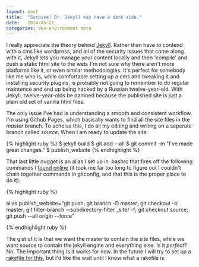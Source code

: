 ```yaml
---
layout: post
title:  "Surpise! Dr. Jekyll may have a dark side."
date:   2014-05-22
categories: dev-environment meta
---
```


I really appreciate the theory behind [Jekyll][jekyll]. Rather than have to contend with a cms like wordpress, and all of the security issues that come along with it, Jekyll lets you manage your content locally and then 'compile' and push a static html site to the web. I'm not sure why there aren't more platforms like it, or even similar methodologies. It's perfect for somebody like me who is, while comfortable setting up a cms and tweaking it and installing security plugins, is probably not going to remember to do regular maintence and end up being hacked by a Russian twelve-year-old. With Jekyll, twelve-year-olds be damned because the published site is just a plain old set of vanilla html files.

<!-- more -->

The only issue I've had is understanding a smooth and consistent workflow. I'm using Github Pages, which basically wants to find all the site files in the *master* branch. To acheive this, I do all my editing and writing on a seperate branch called *source*. When I am ready to update the site:

{% highlight ruby %}
$ jekyll build
$ git add --all
$ git commit -m "I've made great changes."
$ publish_website
{% endhighlight %}

That last little nugget is an alias I set up in .bashrc that fires off the following commands I [found online][deploy_steps] (it took me far too long to figure out I couldn't chain together commands in gitconfig, and that this is the proper place to do it):

{% highlight ruby %}

alias publish_website="git push; git branch -D master; git checkout -b master; git filter-branch --subdirectory-filter _site/ -f; git checkout source; git push --all origin --force"

{% endhighlight ruby %}

The gist of it is that we want the master to contain the site files, while we want source to contain the jekyll engine and everything else. Is it *perfect*? No. The important thing is it works for now. In the future I will try to set up a [rakefile for this][rakefile], but I'd like the wait until I know what a rakefile is.


[jekyll]:    http://jekyllrb.com
[deploy_steps]: http://davidensinger.com/2013/04/deploying-jekyll-to-github-pages/
[rakefile]: http://davidensinger.com/2013/07/automating-jekyll-deployment-to-github-pages-with-rake/